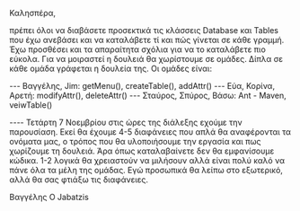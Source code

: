 Καλησπέρα,

  πρέπει όλοι να διαβάσετε προσεκτικά τις κλάσσεις Database και Tables που έχω ανεβάσει και να καταλάβετε τί και πώς γίνεται σε κάθε γραμμή. Έχω προσθέσει και τα απαραίτητα σχόλια για να το καταλάβετε πιο εύκολα. Για να μοιραστεί η δουλειά θα χωρίστουμε σε ομάδες. Δίπλα σε κάθε ομάδα γράφεται η δουλεία της. Οι ομάδες είναι: 
  
 --- Βαγγέλης, Jim: getMenu(), createTable(), addAttr()
 --- Εύα, Κορίνα, Αρετή: modifyAttr(), deleteAttr()
 --- Σταύρος, Σπύρος, Βάσω: Ant - Maven, veiwTable()


---- Τετάρτη 7 Νοεμβρίου στις ώρες της διάλεξης εχούμε την παρουσίαση. Εκεί θα έχουμε 4-5 διαφάνειες που απλά θα αναφέρονται τα ονόματα μας, ο τρόπος που θα υλοποιήσουμε την εργασία και πως χωρίζουμε τη δουλειά. Άρα όπως καταλαβαίνετε δεν θα εμφανίσουμε κώδικα. 1-2 λογικά θα χρειαστούν να μιλήσουν αλλά είναι πολύ καλό να πάνε όλα τα μέλη της ομάδας. Εγώ προσωπικά θα λείπω στο εξωτερικό, αλλά θα σας φτιάξω τις διαφάνειες.


Βαγγέλης O Jabatzis
